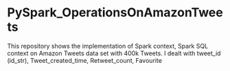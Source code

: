 # PySpark_OperationsOnAmazonTweets
This repository shows the implementation of Spark context, Spark SQL context on Amazon Tweets data set with 400k Tweets. I dealt with tweet_id (id_str), Tweet_created_time, Retweet_count, Favourite
